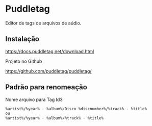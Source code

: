 # Puddletag

Editor de tags de arquivos de aúdio.

## Instalação

<https://docs.puddletag.net/download.html>

Projeto no Github

<https://github.com/puddletag/puddletag/>

## Padrão para renomeação

Nome arquivo para Tag Id3

```bash
%artist%/%year% - %album%/Disco %discnumber%/%track% - %title%
ou
%artist%/%year% - %album%/%track% - %title%
```
